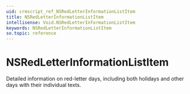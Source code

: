 ```yaml
---
uid: crmscript_ref_NSRedLetterInformationListItem
title: NSRedLetterInformationListItem
intellisense: Void.NSRedLetterInformationListItem
keywords: NSRedLetterInformationListItem
so.topic: reference
---
```


# NSRedLetterInformationListItem

Detailed information on red-letter days, including both holidays and other days with their individual texts.
